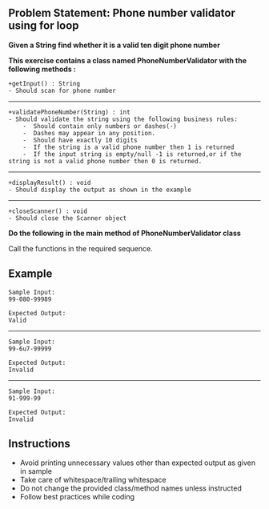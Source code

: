 ## Problem Statement: Phone number validator using for loop ##

**Given a String find whether it is a valid ten digit phone number**

**This exercise contains a class named PhoneNumberValidator with the following methods :**

    +getInput() : String 
    - Should scan for phone number 
---------------------------------------------------------------------
    +validatePhoneNumber(String) : int
    - Should validate the string using the following business rules:
        -  Should contain only numbers or dashes(-)
        -  Dashes may appear in any position.
        -  Should have exactly 10 digits 
        -  If the string is a valid phone number then 1 is returned
        -  If the input string is empty/null -1 is returned,or if the string is not a valid phone number then 0 is returned.
-------------------------------------------------------------------- 
    +displayResult() : void 
    - Should display the output as shown in the example 
-------------------------------------------------------------------------------
    +closeScanner() : void
    - Should close the Scanner object    
      
**Do the following in the main method of PhoneNumberValidator class**

Call the functions in the required sequence. 

## Example
    Sample Input:
    99-080-99989
    
    Expected Output:
    Valid
--------------------------------------------------------
    Sample Input:
    99-6u7-99999
    
    Expected Output:
    Invalid 
--------------------------------------------------------
    Sample Input:
    91-999-99
    
    Expected Output:
    Invalid 

## Instructions
- Avoid printing unnecessary values other than expected output as given in sample
- Take care of whitespace/trailing whitespace
- Do not change the provided class/method names unless instructed
- Follow best practices while coding
